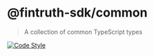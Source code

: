 # @fintruth-sdk/common

> A collection of common TypeScript types

[![Code Style](https://badgen.net/badge/code%20style/prettier/ff69b4)](https://github.com/prettier/prettier)
